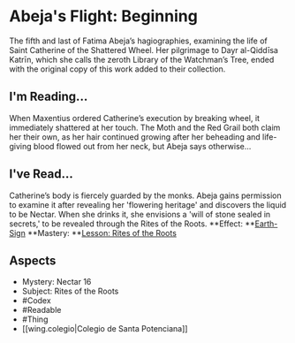 # Abeja's Flight: Beginning
The fifth and last of Fatima Abeja’s hagiographies, examining the life of Saint Catherine of the Shattered Wheel. Her pilgrimage to Dayr al-Qiddīsa Katrīn, which she calls the zeroth Library of the Watchman’s Tree, ended with the original copy of this work added to their collection.
## I'm Reading...
When Maxentius ordered Catherine’s execution by breaking wheel, it immediately shattered at her touch. The Moth and the Red Grail both claim her their own, as her hair continued growing after her beheading and life-giving blood flowed out from her neck, but Abeja says otherwise…
## I've Read...
Catherine’s body is fiercely guarded by the monks. Abeja gains permission to examine it after revealing her 'flowering heritage' and discovers the liquid to be Nectar. When she drinks it, she envisions a 'will of stone sealed in secrets,' to be revealed through the Rites of the Roots.
**Effect: **[Earth-Sign](https://uadaf.theevilroot.xyz/rowenarium/element/earthsign)
**Mastery: **[Lesson: Rites of the Roots](https://uadaf.theevilroot.xyz/rowenarium/element/x.ritesoftheroots)
## Aspects
- Mystery: Nectar 16
- Subject: Rites of the Roots
- #Codex
- #Readable
- #Thing
- [[wing.colegio|Colegio de Santa Potenciana]]